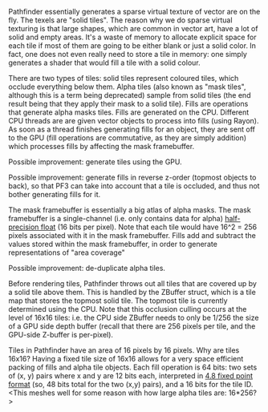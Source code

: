 Pathfinder essentially generates a sparse virtual texture of vector are on the fly. The texels are "solid tiles". The reason why we do sparse virtual texturing is that large shapes, which are common in vector art, have a lot of solid and empty areas. It's a waste of memory to allocate explicit space for each tile if most of them are going to be either blank or just a solid color. In fact, one does not even really need to store a tile in memory: one simply generates a shader that would fill a tile with a solid colour.

There are two types of tiles: solid tiles represent coloured tiles, which occlude everything below them. Alpha tiles (also known as "mask tiles", although this is a term being deprecated) sample from solid tiles (the end result being that they apply their mask to a solid tile). Fills are operations that generate alpha masks tiles. Fills are generated on the CPU. Different CPU threads are are given vector objects to process into fills (using Rayon). As soon as a thread finishes generating fills for an object, they are sent off to the GPU (fill operations are commutative, as they are simply addition) which processes fills by affecting the mask framebuffer. 

Possible improvement: generate tiles using the GPU.

Possible improvement: generate fills in reverse z-order (topmost objects to back), so that PF3 can take into account that a tile is occluded, and thus not bother generating fills for it.

The mask framebuffer is essentially a big atlas of alpha masks. The mask framebuffer is a single-channel (i.e. only contains data for alpha) [half-precision float](https://en.wikipedia.org/wiki/Half-precision_floating-point_format) (16 bits per pixel). Note that each tile would have 16^2 = 256 pixels associated with it in the mask framebuffer. Fills add and subtract the values stored within the mask framebuffer, in order to generate representations of "area coverage"

Possible improvement: de-duplicate alpha tiles.

Before rendering tiles, Pathfinder throws out all tiles that are covered up by a solid tile above them. This is handled by the ZBuffer struct, which is a tile map that stores the topmost solid tile. The topmost tile is currently determined using the CPU. Note that this occlusion culling occurs at the level of 16x16 tiles: i.e. the CPU side ZBuffer needs to only be 1/256 the size of a GPU side depth buffer (recall that there are 256 pixels per tile, and the GPU-side Z-buffer is per-pixel).


Tiles in Pathfinder have an area of 16 pixels by 16 pixels. Why are tiles 16x16? Having a fixed tile size of 16x16 allows for a very space efficient packing of fills and alpha tile objects. Each fill operation is 64 bits: two sets of (x, y) pairs where x and y are 12 bits each, interpreted in [4.8 fixed point format](http://pfe.sourceforge.net/4thtutor/4thl4-8.htm) (so, 48 bits total for the two (x,y) pairs), and a 16 bits for the tile ID. <This meshes well for some reason with how large alpha tiles are: 16*256?>

